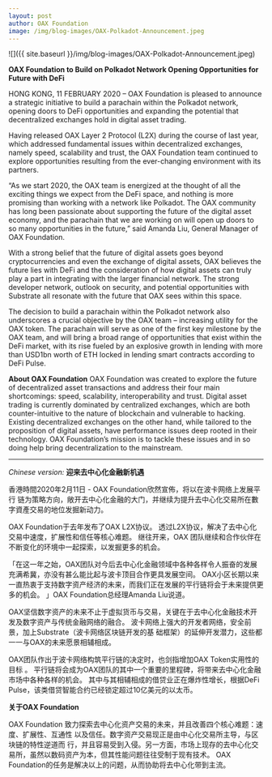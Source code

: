 ```yaml
---
layout: post
author: OAX Foundation
image: /img/blog-images/OAX-Polkadot-Announcement.jpeg
---
```


![]({{ site.baseurl }}/img/blog-images/OAX-Polkadot-Announcement.jpeg)

<b>OAX Foundation to Build on Polkadot Network
Opening Opportunities for Future with DeFi</b>

HONG KONG, 11 FEBRUARY 2020 – OAX Foundation is pleased to announce a strategic initiative to build a parachain within the Polkadot network, opening doors to DeFi opportunities and expanding the potential that decentralized exchanges hold in digital asset trading.

Having released OAX Layer 2 Protocol (L2X) during the course of last year, which addressed fundamental issues within decentralized exchanges, namely speed, scalability and trust, the OAX Foundation team continued to explore opportunities resulting from the ever-changing environment with its partners. 

“As we start 2020, the OAX team is energized at the thought of all the exciting things we expect from the DeFi space, and nothing is more promising than working with a network like Polkadot. The OAX community has long been passionate about supporting the future of the digital asset economy, and the parachain that we are working on will open up doors to so many opportunities in the future,” said Amanda Liu, General Manager of OAX Foundation.

With a strong belief that the future of digital assets goes beyond cryptocurrencies and even the exchange of digital assets, OAX believes the future lies with DeFi and the consideration of how digital assets can truly play a part in integrating with the larger financial network. The strong developer network, outlook on security, and potential opportunities with Substrate all resonate with the future that OAX sees within this space.

The decision to build a parachain within the Polkadot network also underscores a crucial objective by the OAX team – increasing utility for the OAX token. The parachain will serve as one of the first key milestone by the OAX team, and will bring a broad range of opportunities that exist within the DeFi market, with its rise fueled by an explosive growth in lending with more than USD1bn worth of ETH locked in lending smart contracts according to DeFi Pulse.

<b>About OAX Foundation</b>
OAX Foundation was created to explore the future of decentralized asset transactions and address their four main shortcomings: speed, scalability, interoperability and trust.  Digital asset trading is currently dominated by centralized exchanges, which are both counter-intuitive to the nature of blockchain and vulnerable to hacking.  Existing decentralized exchanges on the other hand, while tailored to the proposition of digital assets, have performance issues deep rooted in their technology.  OAX Foundation’s mission is to tackle these issues and in so doing help bring decentralization to the mainstream.

   
-----

<i>Chinese version:</i>
<b>迎来去中心化金融新机遇</b>

香港時間2020年2月11日 - OAX Foundation欣然宣佈，将以在波卡网络上发展平行 链为策略方向，敞开去中心化金融的大门，并继续为提升去中心化交易所在數字資產交易的地位发掘新动力。

OAX Foundation于去年发布了OAX L2X协议。 透过L2X协议，解决了去中心化交易中速度，扩展性和信任等核心难题。 继往开来，OAX 团队继续和合作伙伴在不断变化的环境中一起探索，以发掘更多的机会。

「在这一年之始，OAX团队对今后去中心化金融领域中各种各样令人振奋的发展充满希冀，亦没有甚么能比起与波卡顶目合作更具发展空间。  OAX小区长期以来一直热衷于支持数字资产经济的未来，而我们正在发展的平行链将会于未来提供更多的机会。 」OAX Foundation总经理Amanda Liu说道。 

OAX坚信数字资产的未来不止于虚拟货币与交易，关键在于去中心化金融技术开发及数字资产与传统金融网络的融合。 波卡网络上强大的开发者网络，安全前景，加上Substrate（波卡网络区块链开发的基 础框架）的延伸开发潜力，这些都一一与OAX的未来愿景相辅相成。

OAX团队作出于波卡网络构筑平行链的决定时，也剑指增加OAX Token实用性的目标 。 平行链将会成为OAX团队的其中一个重要的里程碑，将带来去中心化金融市场中各种各样的机会。 其中与其相辅相成的借贷业正在爆炸性增长，根据DeFi Pulse，该类借贷智能合约已经锁定超过10亿美元的以太币。

<b>关于OAX Foundation</b>

OAX Foundation 致力探索去中心化资产交易的未来，并且改善四个核心难题：速度、扩展性、互通性 以及信任。数字资产交易现正是由中心化交易所主导，与区块链的特性逆道而 行，并且容易受到入侵。另一方面，市场上现存的去中心化交易所，虽然以数码资产为本，但其性能问题往往受制于现有技术。 OAX Foundation的任务是解决以上的问题，从而协助将去中心化带到主流。
